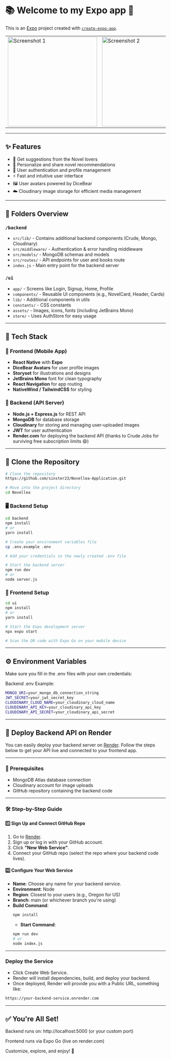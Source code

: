 # 📚 Welcome to my Expo app 👋

This is an [Expo](https://expo.dev) project created with [`create-expo-app`](https://www.npmjs.com/package/create-expo-app).

<table>
  <tr>
    <td><img src="https://github.com/sinster23/Screenshots/blob/main/novellea-images/p5.jpeg" alt="Screenshot 1" width="280"/></td>
    <td><img src="https://github.com/sinster23/Screenshots/blob/main/novellea-images/p4.jpeg" alt="Screenshot 2" width="280"/></td>
    <td><img src="https://github.com/sinster23/Screenshots/blob/main/novellea-images/p3.jpeg" alt="Screenshot 3" width="280"/></td>
    <td><img src="https://github.com/sinster23/Screenshots/blob/main/novellea-images/p2.jpeg" alt="Screenshot 4" width="280"/></td>
    <td><img src="https://github.com/sinster23/Screenshots/blob/main/novellea-images/p1.jpeg" alt="Screenshot 5" width="280"/></td>
  </tr>
</table>

---

## ✨ Features

- 📖 Get suggestions from the Novel lovers  
- 📝 Personalize and share novel recommendations  
- 🔐 User authentication and profile management  
- ⚡ Fast and intuitive user interface  
- 🖼️ User avatars powered by DiceBear  
- ☁️ Cloudinary image storage for efficient media management  

---

## 📁 Folders Overview

### `/backend`
- `src/lib/` - Contains additional backend components (Crude, Mongo, Cloudinary)  
- `src/middleware/` - Authentication & error handling middleware  
- `src/models/` - MongoDB schemas and models  
- `src/routes/` - API endpoints for user and books route  
- `index.js` - Main entry point for the backend server  

### `/ui`
- `app/` - Screens like Login, Signup, Home, Profile  
- `components/` - Reusable UI components (e.g., NovelCard, Header, Cards)  
- `lib/` - Additional components in utils  
- `constants/` - CSS constants  
- `assets/` - Images, icons, fonts (including JetBrains Mono)  
- `store/` - Uses AuthStore for easy usage  

---

## 🚀 Tech Stack

### 🔹 Frontend (Mobile App)
- **React Native** with **Expo**  
- **DiceBear Avatars** for user profile images  
- **Storyset** for illustrations and designs  
- **JetBrains Mono** font for clean typography  
- **React Navigation** for app routing  
- **NativeWind / TailwindCSS** for styling  

### 🔹 Backend (API Server)
- **Node.js + Express.js** for REST API  
- **MongoDB** for database storage  
- **Cloudinary** for storing and managing user-uploaded images  
- **JWT** for user authentication  
- **Render.com** for deploying the backend API (thanks to Crude Jobs for surviving free subscription limits 😄)

---

## 🚀 Clone the Repository

```bash
# Clone the repository
https://github.com/sinster23/Novellea-Application.git

# Move into the project directory
cd Novellea
```
### 🖥️ Backend Setup

```bash
cd backend
npm install
# or
yarn install

# Create your environment variables file
cp .env.example .env

# Add your credentials in the newly created .env file

# Start the backend server
npm run dev
# or
node server.js
```

### 📱 Frontend Setup

```bash
cd ui
npm install
# or
yarn install

# Start the Expo development server
npx expo start

# Scan the QR code with Expo Go on your mobile device
```

---

## ⚙️ Environment Variables
Make sure you fill in the .env files with your own credentials:

Backend .env Example:
```bash
MONGO_URI=your_mongo_db_connection_string
JWT_SECRET=your_jwt_secret_key
CLOUDINARY_CLOUD_NAME=your_cloudinary_cloud_name
CLOUDINARY_API_KEY=your_cloudinary_api_key
CLOUDINARY_API_SECRET=your_cloudinary_api_secret
```
---

## 🚀 Deploy Backend API on Render

You can easily deploy your backend server on [Render](https://render.com). Follow the steps below to get your API live and connected to your frontend app.

---

### 🔧 Prerequisites
- MongoDB Atlas database connection
- Cloudinary account for image uploads
- GitHub repository containing the backend code

---

### 🛠️ Step-by-Step Guide

#### 1️⃣ Sign Up and Connect GitHub Repo
1. Go to [Render](https://render.com/).
2. Sign up or log in with your GitHub account.
3. Click **"New Web Service"**.
4. Connect your GitHub repo (select the repo where your backend code lives).

#### 2️⃣ Configure Your Web Service
- **Name**: Choose any name for your backend service.
- **Environment**: Node
- **Region**: Closest to your users (e.g., Oregon for US)
- **Branch**: main (or whichever branch you're using)
- **Build Command**:
  ```bash
  npm install
  ```
  - **Start Command**:
  ```bash
  npm run dev
  # or
  node index.js
  ```
  
---

### Deploy the Service
- Click Create Web Service.
- Render will install dependencies, build, and deploy your backend.
- Once deployed, Render will provide you with a Public URL, something like:

```bash
https://your-backend-service.onrender.com
```

---

## ✅ You're All Set!
Backend runs on: http://localhost:5000 (or your custom port)

Frontend runs via Expo Go (live on render.com)

Customize, explore, and enjoy! 🎉
